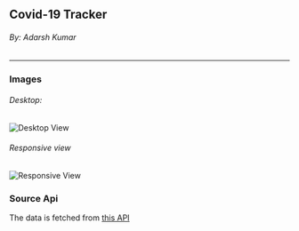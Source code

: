 ## Covid-19 Tracker

###### By: Adarsh Kumar
___

### Images
###### Desktop:
 ![Desktop View](https://niekon01.github.io/covid19tracker/img/Screenshots/Desktop.png)
 
###### Responsive view
 ![Responsive View](https://niekon01.github.io/covid19tracker/img/Screenshots/Mobile.png)

### Source Api

The data is fetched from [this API](https://github.com/covid19india/covid19india-react)
